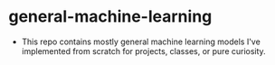 # general-machine-learning
- This repo contains mostly general machine learning models I've implemented from scratch for projects, classes, or pure curiosity.
